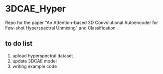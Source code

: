 # 3DCAE_Hyper
Repo for the paper "An Attention-based 3D Convolutional Autoencoder for Few-shot Hyperspectral Unmixing" and Classification
## to do list
1. upload hyperspectral dataset
2. update 3DCAE model
3. writing example code

